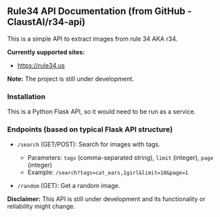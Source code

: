 ## Rule34 API Documentation (from GitHub - ClaustAI/r34-api)

This is a simple API to extract images from rule 34 AKA r34.

**Currently supported sites:**

- https://rule34.us

**Note:** The project is still under development.

### Installation

This is a Python Flask API, so it would need to be run as a service.

### Endpoints (based on typical Flask API structure)

- `/search` (GET/POST): Search for images with tags.
  - Parameters: `tags` (comma-separated string), `limit` (integer), `page` (integer)
  - Example: `/search?tags=cat_ears,1girl&limit=10&page=1`

- `/random` (GET): Get a random image.

**Disclaimer:** This API is still under development and its functionality or reliability might change.

